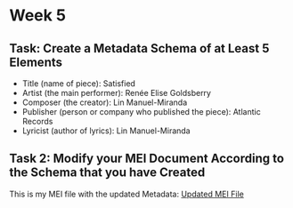 # Week 5
## Task: Create a Metadata Schema of at Least 5 Elements
- Title (name of piece): Satisfied
- Artist (the main performer): Renée Elise Goldsberry
- Composer (the creator): Lin Manuel-Miranda
- Publisher (person or company who published the piece): Atlantic Records
- Lyricist (author of lyrics): Lin Manuel-Miranda

## Task 2: Modify your MEI Document According to the Schema that you have Created
This is my MEI file with the updated Metadata: [Updated MEI File](SatisfiedTestXML5INFO.mei)

